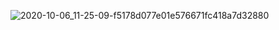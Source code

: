 ![2020-10-06_11-25-09-f5178d077e01e576671fc418a7d32880](https://github.com/user-attachments/assets/98868d7d-b50a-4444-8a70-aa3afbfcca5a)

